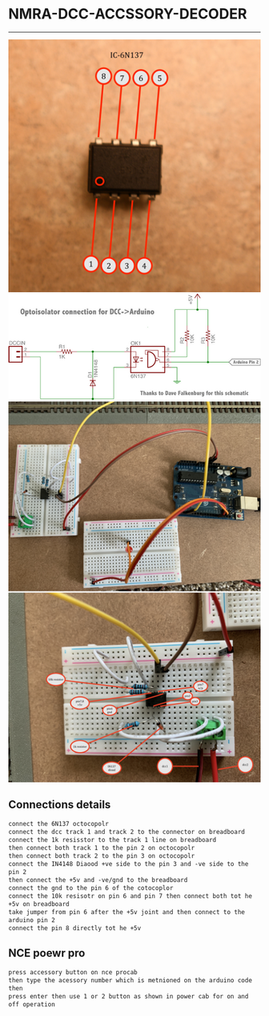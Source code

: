 # NMRA-DCC-ACCSSORY-DECODER

---

![img](APPLICATIONS/Nmra-Dcc-Accssory-Decoder-Basic/image/6N137-octocupler.JPG)
![img](APPLICATIONS/Nmra-Dcc-Accssory-Decoder-Basic/image/dcc-decoder-circuit.png)
![img](APPLICATIONS/Nmra-Dcc-Accssory-Decoder-Basic/image/circuit_connection.JPG)
![img](APPLICATIONS/Nmra-Dcc-Accssory-Decoder-Basic/image/circuit.JPG)

## Connections details 
```
connect the 6N137 octocopolr 
connect the dcc track 1 and track 2 to the connector on breadboard 
connect the 1k resisstor to the track 1 line on breadboard 
then connect both track 1 to the pin 2 on octocopolr 
then connect both track 2 to the pin 3 on octocopolr 
connect the IN4148 Diaood +ve side to the pin 3 and -ve side to the pin 2 
then connect the +5v and -ve/gnd to the breadboard 
connect the gnd to the pin 6 of the cotocoplor 
connect the 10k resisotr on pin 6 and pin 7 then connect both tot he +5v on breadboard 
take jumper from pin 6 after the +5v joint and then connect to the arduino pin 2 
connect the pin 8 directly tot he +5v 

```

## NCE poewr pro 
```
press accessory button on nce procab 
then type the acessory number which is metnioned on the arduino code then 
press enter then use 1 or 2 button as shown in power cab for on and off operation 
```
